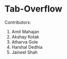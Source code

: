 # Tab-Overflow
Contributors:
1) Amit Mahajan
2) Akshay Kotak
3) Atharva Gole
4) Harshal Dedhia
5) Jaineel Shah
